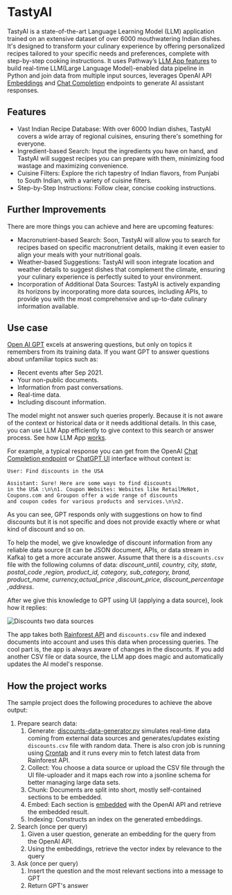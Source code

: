 # TastyAI

TastyAI is a state-of-the-art Language Learning Model (LLM) application trained on an extensive dataset of over 6000 mouthwatering Indian dishes. It's designed to transform your culinary experience by offering personalized recipes tailored to your specific needs and preferences, complete with step-by-step cooking instructions. It uses Pathway’s [LLM App features](https://github.com/pathwaycom/llm-app) to build real-time LLM(Large Language Model)-enabled data pipeline in Python and join data from multiple input sources, leverages OpenAI API [Embeddings](https://platform.openai.com/docs/api-reference/embeddings) and [Chat Completion](https://platform.openai.com/docs/api-reference/completions) endpoints to generate AI assistant responses.
## Features

- Vast Indian Recipe Database: With over 6000 Indian dishes, TastyAI covers a wide array of regional    cuisines, ensuring there's something for everyone.
- Ingredient-based Search: Input the ingredients you have on hand, and TastyAI will suggest recipes you can prepare with them, minimizing food wastage and maximizing convenience.
- Cuisine Filters: Explore the rich tapestry of Indian flavors, from Punjabi to South Indian, with a variety of cuisine filters.
- Step-by-Step Instructions: Follow clear, concise cooking instructions. 

## Further Improvements

There are more things you can achieve and here are upcoming features:

- Macronutrient-based Search: Soon, TastyAI will allow you to search for recipes based on specific macronutrient details, making it even easier to align your meals with your nutritional goals.
- Weather-based Suggestions: TastyAI will soon integrate location and weather details to suggest dishes that complement the climate, ensuring your culinary experience is perfectly suited to your environment.
- Incorporation of Additional Data Sources: TastyAI is actively expanding its horizons by incorporating more data sources, including APIs, to provide you with the most comprehensive and up-to-date culinary information available.
## Use case

[Open AI GPT](https://openai.com/gpt-4) excels at answering questions, but only on topics it remembers from its training data. If you want GPT to answer questions about unfamiliar topics such as:

- Recent events after Sep 2021.
- Your non-public documents.
- Information from past conversations.
- Real-time data.
- Including discount information.

The model might not answer such queries properly. Because it is not aware of the context or historical data or it needs additional details. In this case, you can use LLM App efficiently to give context to this search or answer process.  See how LLM App [works](https://github.com/pathwaycom/llm-app#how-it-works).

For example, a typical response you can get from the OpenAI [Chat Completion endpoint](https://platform.openai.com/docs/api-reference/chat) or [ChatGPT UI](https://chat.openai.com/) interface without context is:

```text
User: Find discounts in the USA

Assistant: Sure! Here are some ways to find discounts
in the USA :\n\n1. Coupon Websites: Websites like RetailMeNot, 
Coupons.com and Groupon offer a wide range of discounts
and coupon codes for various products and services.\n\n2.
```

As you can see, GPT responds only with suggestions on how to find discounts but it is not specific and does not provide exactly where or what kind of discount and so on.

To help the model, we give knowledge of discount information from any reliable data source (it can be JSON document, APIs, or data stream in Kafka) to get a more accurate answer. Assume that there is a `discounts.csv` file with the following columns of data: *discount_until, country, city, state, postal_code ,region, product_id, category, sub_category, brand, product_name, currency,actual_price ,discount_price, discount_percentage ,address*.

After we give this knowledge to GPT using UI (applying a data source), look how it replies:

![Discounts two data sources](/assets/Discounts%20two%20data%20sources.gif)

The app takes both [Rainforest API](https://www.rainforestapi.com/docs/product-data-api/overview) and `discounts.csv` file and indexed documents into account and uses this data when processing queries. The cool part is, the app is always aware of changes in the discounts. If you add another CSV file or data source, the LLM app does magic and automatically updates the AI model's response.

## How the project works

The sample project does the following procedures to achieve the above output:

1. Prepare search data:
    1. Generate: [discounts-data-generator.py](/examples/csv/discounts-data-generator.py) simulates real-time data coming from external data sources and generates/updates existing `discounts.csv` file with random data. There is also cron job is running using [Crontab](https://pypi.org/project/python-crontab/) and it runs every min to fetch latest data from Rainforest API.
    2. Collect: You choose a data source or upload the CSV file through the UI file-uploader and it maps each row into a jsonline schema for better managing large data sets.
    3. Chunk: Documents are split into short, mostly self-contained sections to be embedded.
    4. Embed: Each section is [embedded](https://platform.openai.com/docs/guides/embeddings) with the OpenAI API and retrieve the embedded result.
    5. Indexing: Constructs an index on the generated embeddings.
2. Search (once per query)
    1. Given a user question, generate an embedding for the query from the OpenAI API.
    2. Using the embeddings, retrieve the vector index by relevance to the query
3. Ask (once per query)
    1. Insert the question and the most relevant sections into a message to GPT
    2. Return GPT's answer
